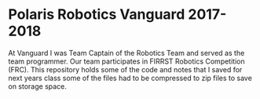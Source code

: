 # Polaris Robotics Vanguard 2017-2018
At Vanguard I was Team Captain of the Robotics Team and served as the team programmer. Our team participates in FIRRST Robotics Competition (FRC). This repository holds some of the code and notes that I saved for next years class some of the files had to be compressed to zip files to save on storage space. 
